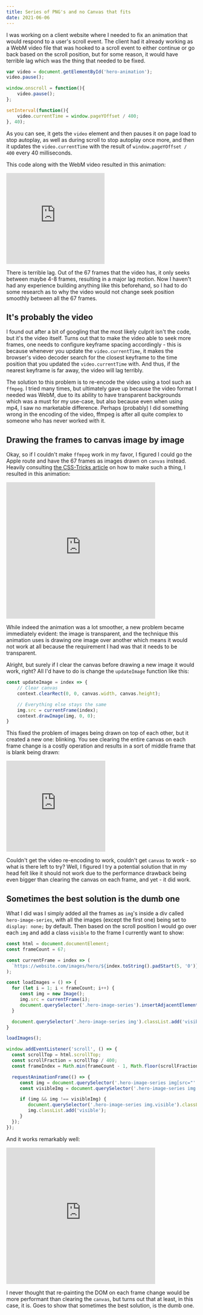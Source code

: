 ```yaml
---
title: Series of PNG's and no Canvas that fits
date: 2021-06-06
---
```


I was working on a client website where I needed to fix an animation that would respond to a user's scroll event. The client had it already working as a WebM video file that was hooked to a scroll event to either continue or go back based on the scroll position, but for some reason, it would have terrible lag which was the thing that needed to be fixed.
 
```javascript
var video = document.getElementById('hero-animation');
video.pause();

window.onscroll = function(){
    video.pause();
};

setInterval(function(){
    video.currentTime = window.pageYOffset / 400;
}, 40);
```

As you can see, it gets the `video` element and then pauses it on page load to stop autoplay, as well as during scroll to stop autoplay once more, and then it updates the `video.currentTime` with the result of `window.pageYOffset / 400` every 40 milliseconds.

This code along with the WebM video resulted in this animation:

<iframe src="https://player.vimeo.com/video/564445637?app_id=122963" width="260" height="240" frameborder="0" allow="autoplay; fullscreen; picture-in-picture" allowfullscreen title="1.mp4"></iframe>

There is terrible lag. Out of the 67 frames that the video has, it only seeks between maybe 4-8 frames, resulting in a major lag motion. Now I haven't had any experience building anything like this beforehand, so I had to do some research as to why the video would not change seek position smoothly between all the 67 frames.

## It's probably the video

I found out after a bit of googling that the most likely culprit isn't the code, but it's the video itself. Turns out that to make the video able to seek more frames, one needs to configure keyframe spacing accordingly - this is because whenever you update the `video.currentTime`, it makes the browser's video decoder search for the closest keyframe to the time position that you updated the `video.currentTime` with. And thus, if the nearest keyframe is far away, the video will lag terribly.

The solution to this problem is to re-encode the video using a tool such as `ffmpeg`. I tried many times, but ultimately gave up because the video format I needed was WebM, due to its ability to have transparent backgrounds which was a must for my use-case, but also because even when using mp4, I saw no marketable difference. Perhaps (probably) I did something wrong in the encoding of the video, ffmpeg is after all quite complex to someone who has never worked with it.

## Drawing the frames to canvas image by image

Okay, so if I couldn't make <code>ffmpeg</code> work in my favor, I figured I could go the Apple route and have the 67 frames as images drawn on <code>canvas</code> instead. Heavily consulting [the CSS-Tricks article](https://css-tricks.com/lets-make-one-of-those-fancy-scrolling-animations-used-on-apple-product-pages/) on how to make such a thing, I resulted in this animation:

<iframe src="https://player.vimeo.com/video/564445675?app_id=122963" width="394" height="360" frameborder="0" allow="autoplay; fullscreen; picture-in-picture" allowfullscreen="" title="2.mp4"></iframe>

While indeed the animation was a lot smoother, a new problem became immediately evident: the image is transparent, and the technique this animation uses is drawing one image over another which means it would not work at all because the requirement I had was that it needs to be transparent.

Alright, but surely if I clear the canvas before drawing a new image it would work, right? All I'd have to do is change the `updateImage` function like this:

```javascript
const updateImage = index => {
	// Clear canvas
	context.clearRect(0, 0, canvas.width, canvas.height);

	// Everything else stays the same
	img.src = currentFrame(index);
	context.drawImage(img, 0, 0);
}
```

This fixed the problem of images being drawn on top of each other, but it created a new one: blinking. You see clearing the entire canvas on each frame change is a costly operation and results in a sort of middle frame that is blank being drawn:

<iframe src="https://player.vimeo.com/video/564445724?app_id=122963" width="262" height="240" frameborder="0" allow="autoplay; fullscreen; picture-in-picture" allowfullscreen="" title="3.mp4"></iframe>

Couldn't get the video re-encoding to work, couldn't get <code>canvas</code> to work - so what is there left to try? Well, I figured I try a potential solution that in my head felt like it should not work due to the performance drawback being even bigger than clearing the canvas on each frame, and yet - it did work.


## Sometimes the best solution is the dumb one

What I did was I simply added all the frames as `img`'s inside a div called `hero-image-series`, with all the images (except the first one) being set to `display: none;` by default. Then based on the scroll position I would go over each `img` and add a class `visible` to the frame I currently want to show:

```javascript
const html = document.documentElement;
const frameCount = 67;

const currentFrame = index => (
  `https://website.com/images/hero/${index.toString().padStart(5, '0')}.png`
);

const loadImages = () => {
  for (let i = 1; i < frameCount; i++) {
     const img = new Image();
     img.src = currentFrame(i);
     document.querySelector('.hero-image-series').insertAdjacentElement('beforeend', img);
  }

  document.querySelector('.hero-image-series img').classList.add('visible');
}

loadImages();

window.addEventListener('scroll', () => {
  const scrollTop = html.scrollTop;
  const scrollFraction = scrollTop / 400;
  const frameIndex = Math.min(frameCount - 1, Math.floor(scrollFraction * frameCount));

  requestAnimationFrame(() => {
     const img = document.querySelector('.hero-image-series img[src="' + currentFrame(frameIndex + 1) + '"]');
     const visibleImg = document.querySelector('.hero-image-series img.visible img');

     if (img && img !== visibleImg) {
        document.querySelector('.hero-image-series img.visible').classList.remove('visible');
        img.classList.add('visible');
     }
  });
});
``` 


And it works remarkably well:

<iframe src="https://player.vimeo.com/video/564445763?app_id=122963" width="394" height="360" frameborder="0" allow="autoplay; fullscreen; picture-in-picture" allowfullscreen="" title="4.mp4"></iframe>

I never thought that re-painting the DOM on each frame change would be more performant than clearing the <code>canvas</code>, but turns out that at least, in this case, it is. Goes to show that sometimes the best solution, is the dumb one.